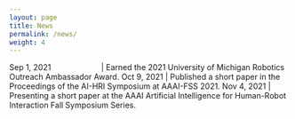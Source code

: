 ```yaml
---
layout: page
title: News
permalink: /news/
weight: 4
---
```



<style>
td, th {
   border: none!important;
}
</style>

Sep 1, 2021 &nbsp; &nbsp; &nbsp; &nbsp; &nbsp; &nbsp; &nbsp; &nbsp; &nbsp; &nbsp; &nbsp; | Earned the 2021 University of Michigan Robotics Outreach Ambassador Award.
Oct 9, 2021        | Published a short paper in the Proceedings of the AI-HRI Symposium at AAAI-FSS 2021.
Nov 4, 2021        | Presenting a short paper at the AAAI Artificial Intelligence for Human-Robot Interaction Fall Symposium Series.

